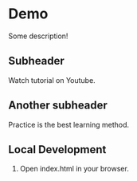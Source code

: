 # Demo

Some description!

## Subheader

Watch tutorial on Youtube.

## Another subheader

Practice is the best learning method.

## Local Development

1. Open index.html in your browser.